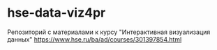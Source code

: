 # hse-data-viz4pr
Репозиторий с материалами к курсу "Интерактивная визуализация данных" https://www.hse.ru/ba/ad/courses/301397854.html
